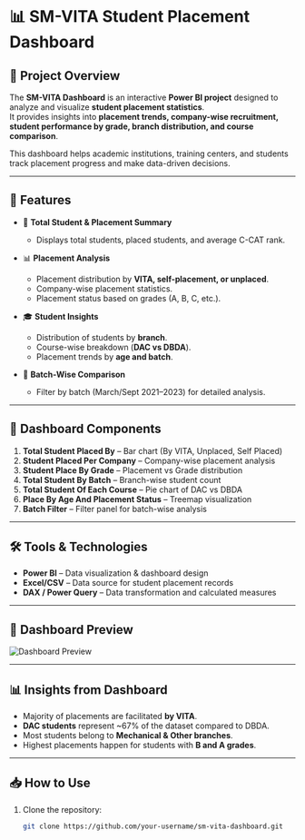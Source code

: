 # 📊 SM-VITA Student Placement Dashboard

## 📌 Project Overview
The **SM-VITA Dashboard** is an interactive **Power BI project** designed to analyze and visualize **student placement statistics**.  
It provides insights into **placement trends, company-wise recruitment, student performance by grade, branch distribution, and course comparison**.  

This dashboard helps academic institutions, training centers, and students track placement progress and make data-driven decisions.

---

## 🚀 Features
- 📌 **Total Student & Placement Summary**  
  - Displays total students, placed students, and average C-CAT rank.
  
- 📊 **Placement Analysis**
  - Placement distribution by **VITA, self-placement, or unplaced**.
  - Company-wise placement statistics.
  - Placement status based on grades (A, B, C, etc.).

- 🎓 **Student Insights**
  - Distribution of students by **branch**.
  - Course-wise breakdown (**DAC vs DBDA**).
  - Placement trends by **age and batch**.

- 📅 **Batch-Wise Comparison**
  - Filter by batch (March/Sept 2021–2023) for detailed analysis.

---

## 📂 Dashboard Components
1. **Total Student Placed By** – Bar chart (By VITA, Unplaced, Self Placed)  
2. **Student Placed Per Company** – Company-wise placement analysis  
3. **Student Place By Grade** – Placement vs Grade distribution  
4. **Total Student By Batch** – Branch-wise student count  
5. **Total Student Of Each Course** – Pie chart of DAC vs DBDA  
6. **Place By Age And Placement Status** – Treemap visualization  
7. **Batch Filter** – Filter panel for batch-wise analysis  

---

## 🛠️ Tools & Technologies
- **Power BI** – Data visualization & dashboard design  
- **Excel/CSV** – Data source for student placement records  
- **DAX / Power Query** – Data transformation and calculated measures  

---

## 📸 Dashboard Preview
![Dashboard Preview](./assets/dashboard.png)  

---

## 📊 Insights from Dashboard
- Majority of placements are facilitated **by VITA**.  
- **DAC students** represent ~67% of the dataset compared to DBDA.  
- Most students belong to **Mechanical & Other branches**.  
- Highest placements happen for students with **B and A grades**.  

---

## 📥 How to Use
1. Clone the repository:  
   ```bash
   git clone https://github.com/your-username/sm-vita-dashboard.git
